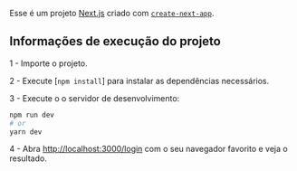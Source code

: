 Esse é um projeto [Next.js](https://nextjs.org/) criado com [`create-next-app`](https://github.com/vercel/next.js/tree/canary/packages/create-next-app).

## Informações de execução do projeto

1 - Importe o projeto.

2 - Execute [`npm install`] para instalar as dependências necessários.

3 - Execute o o servidor de desenvolvimento:

```bash
npm run dev
# or
yarn dev
```

4 - Abra [http://localhost:3000/login](http://localhost:3000/login) com o seu navegador favorito e veja o resultado.


